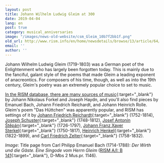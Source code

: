 ```yaml
---
layout: post
title: Johann Wilhelm Ludwig Gleim at 300
date: 2019-04-04
lang: en
post: true
category: musical_anniversaries
image: "/images/news-old-website/csm_Gleim_10b7f2bb1f.png"
old_url: http://www.rism.info/en/home/newsdetails/browse/13/article/64/johann-wilhelm-ludwig-gleim-at-300.html
email: ''
author: ''
---
```


Johann Wilhelm Ludwig Gleim (1719-1803) was a German poet of the Enlightenment who has largely been forgotten today. This is mainly due to the fanciful, galant style of the poems that made Gleim a leading exponent of anacreontics. For composers of his time, though, as well as into the 19th century, Gleim's poetry was an extremely popular choice to set to music.

[In the RISM database, there are many sources of music](https://opac.rism.info/metaopac/perma.do?v=rism&q=-1%3d%22pe66373%22){:target="_blank"} by Johann Nikolaus Forkel and Joseph Haydn, and you'll also find pieces by Emanuel Bach, Johann Friedrich Reichardt, and Johann Heinrich Rolle. Gleim's poem "Das Hüttchen" was apparently popular, and RISM has settings of it by [Johann Friedrich Reichardt](https://opac.rism.info/search?id=225004313&View=rism&Language=en){:target="_blank"} (1752-1814), [Joseph Schuster](https://opac.rism.info/search?id=230007058&View=rism&Language=en){:target="_blank"} (1748-1812), [Josef Antonín Štěpán](https://opac.rism.info/search?id=455025124&View=rism&Language=en){:target="_blank"} (1726-1797), [Johann Franz Xaver Sterkel](https://opac.rism.info/search?id=1001014830&View=rism&Language=en){:target="_blank"} (1750-1817), [Heinrich Henkel](https://opac.rism.info/search?id=455005753&View=rism&Language=en){:target="_blank"} (1822-1899), and [Carl Friedrich Zelter](https://opac.rism.info/search?id=464141944&View=rism&Language=en){:target="_blank"} (1758-1832).

_Image_: Title page from Carl Philipp Emanuel Bach (1714-1788): _Der Wirth und die Gäste. Eine Singode vom Herrn Gleim_ ([RISM A/I: B 141](https://opac.rism.info/search?id=00000990003108&View=rism&Language=en){:target="_blank"}, D-Mbs 2 Mus.pr. 1146).
